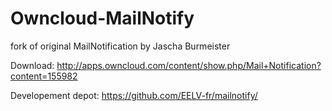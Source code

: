 Owncloud-MailNotify
===================

fork of original MailNotification by Jascha Burmeister 

Download:
http://apps.owncloud.com/content/show.php/Mail+Notification?content=155982

Developement depot:
https://github.com/EELV-fr/mailnotify/
